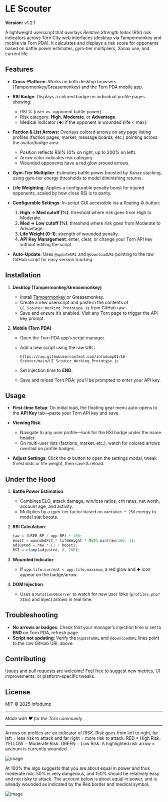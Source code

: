 # LE Scouter

**Version:** v1.2.1

A lightweight userscript that overlays *Relative Strength Index* (RSI) risk indicators across Torn City web interfaces (desktop via Tampermonkey and mobile via Torn PDA). It calculates and displays a risk score for opponents based on battle power estimates, gym-tier multipliers, Xanax use, and current life.

## Features

* **Cross-Platform**: Works on both desktop browsers (Tampermonkey/Greasemonkey) and the Torn PDA mobile app.
* **RSI Badge**: Displays a colored badge on individual profile pages showing:

  * RSI % (user vs. opponent battle power)
  * Risk category: **High**, **Moderate**, or **Advantage**.
  * Medical indicator (✚) if the opponent is wounded (life < max).
* **Faction & List Arrows**: Overlays colored arrows on any page listing profiles (faction pages, market, message boards, etc.) pointing across the avatar/badge area:

  * Position reflects RSI% (0% on right, up to 200% on left).
  * Arrow color indicates risk category.
  * Wounded opponents have a red glow around arrows.
* **Gym-Tier Multiplier**: Estimates battle power boosted by Xanax stacking, using gym-tier energy thresholds to model diminishing returns.
* **Life Weighting**: Applies a configurable penalty boost for injured opponents, scaled by how close RSI is to parity.
* **Configurable Settings**: In-script GUI accessible via a floating ⚙️ button:

  1. **High → Med cutoff (%)**: threshold where risk goes from High to Moderate.
  2. **Med → Low cutoff (%)**: threshold where risk goes from Moderate to Advantage.
  3. **Life Weight (0–1)**: strength of wounded penalty.
  4. **API Key Management**: enter, clear, or change your Torn API key without editing the script.
* **Auto-Update**: Uses `@updateURL` and `@downloadURL` pointing to the raw GitHub script for easy version tracking.

## Installation

1. **Desktop (Tampermonkey/Greasemonkey)**

   * Install [Tampermonkey](https://www.tampermonkey.net/) or Greasemonkey.
   * Create a new userscript and paste in the contents of `LE_Scouter_Working_Prototype.js` from GitHub raw.
   * Save and ensure it’s enabled. Visit any Torn page to trigger the API key prompt.

2. **Mobile (Torn PDA)**

   * Open the Torn PDA app’s script manager.
   * Add a new script using the raw URL:

     ```
     https://raw.githubusercontent.com/infodump01/LE-Scouter/main/LE_Scouter_Working_Prototype.js
     ```
   * Set injection time to **END**.
   * Save and reload Torn PDA; you’ll be prompted to enter your API key.

## Usage

* **First-time Setup**: On initial load, the floating gear menu auto-opens to the **API Key** tab—paste your Torn API key and save.
* **Viewing Risk**:

  * Navigate to any user profile—look for the RSI badge under the name header.
  * On multi-user lists (factions, market, etc.), watch for colored arrows overlaid on profile badges.
* **Adjust Settings**: Click the ⚙️ button to open the settings modal, tweak thresholds or life weight, then save & reload.

## Under the Hood

1. **Battle Power Estimation**:

   * Combines ELO, attack damage, win/loss ratios, crit rates, net worth, account age, and activity.
   * Multiplies by a gym-tier factor based on `xantaken * 250` energy to model stat boosts.
2. **RSI Calculation**:

   ```js
   raw = (USER_BP / opp_BP) * 100;
   boost = woundedPct * lifeWeight * Math.min(raw/100, 1);
   adjusted = raw * (1 + boost);
   RSI = clamp(adjusted, 0, 200);
   ```
3. **Wounded Indicator**:

   * If `opp.life.current < opp.life.maximum`, a red glow and ✚ icon appear on the badge/arrow.
4. **DOM Injection**:

   * Uses a `MutationObserver` to watch for new user links (`profiles.php?XID=`) and inject arrows in real time.

## Troubleshooting
* **No arrows or badges**: Check that your manager’s injection time is set to **END** on Torn PDA, refresh page
* **Script not updating**: Verify the `@updateURL` and `@downloadURL` lines point to the raw GitHub URL above.

## Contributing

Issues and pull requests are welcome! Feel free to suggest new metrics, UI improvements, or platform-specific tweaks.

## License

MIT © 2025 Infodump

---

*Made with ❤️ for the Torn community*


-----


Arrows on profiles are an indicator of RISK.
Risk goes from left to right, far left = less risk to attack and far right = more risk to attack.
RED = High Risk.
YELLOW = Moderate Risk.
GREEN = Low Risk.
A highlighted risk arrow = account is currently wounded.

![image](https://github.com/user-attachments/assets/c0072979-63b6-4836-a05a-5073aac203bd)

At 100% the algo suggests that you are about equal in power and thus moderate risk. 50% is very dangerous, and 150% should be relatively easy and not risky to attack. The account below is about equal in power, and is already wounded as indicated by the Red border and medical symbol.

![image](https://github.com/user-attachments/assets/3c680d4e-ed6b-4a00-81eb-b40871011aba)























































